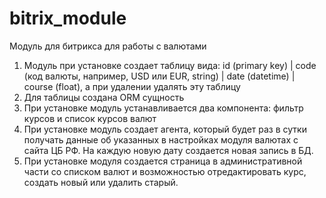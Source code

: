 # bitrix_module
Модуль для битрикса для работы с валютами

1. Модуль при установке создает таблицу вида: id (primary key) | code (код валюты, например, USD или EUR, string) | date (datetime) | course (float), а при удалении удалять эту таблицу
2. Для таблицы создана ORM сущность
3. При установке модуль устанавливается два компонента: фильтр курсов и список курсов валют
4. При установке модуль создает агента, который будет раз в сутки получать данные об указанных в настройках модуля валютах с сайта ЦБ РФ. На каждую новую дату создается новая запись в БД.
5. При установке модуля создается страница в административной части со списком валют и возможностью отредактировать курс, создать новый или удалить старый.
